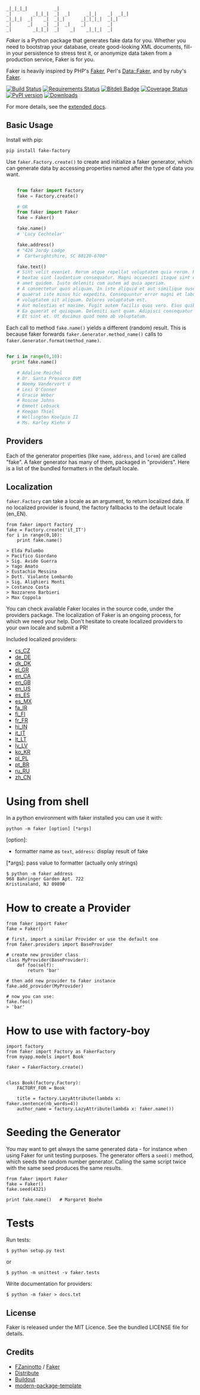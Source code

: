 	_|_|_|_|          _|
	_|        _|_|_|  _|  _|      _|_|    _|  _|_|
	_|_|_|  _|    _|  _|_|      _|_|_|_|  _|_|
	_|      _|    _|  _|  _|    _|        _|
	_|        _|_|_|  _|    _|    _|_|_|  _|


*Faker* is a Python package that generates fake data for you. Whether you need to bootstrap your database,
create good-looking XML documents, fill-in your persistence to stress test it, or anonymize data taken from a production service,
Faker is for you.

Faker is heavily inspired by PHP's [Faker][php-faker], Perl's [Data::Faker][perl-faker], and by ruby's [Faker][ruby-faker].

[![Build Status](https://travis-ci.org/joke2k/faker.png)](https://travis-ci.org/joke2k/faker)
[![Requirements Status](https://requires.io/github/joke2k/faker/requirements.png?branch=master)](https://requires.io/github/joke2k/faker/requirements/?branch=master)
[![Bitdeli Badge](https://d2weczhvl823v0.cloudfront.net/joke2k/faker/trend.png)](https://bitdeli.com/free "Bitdeli Badge")
[![Coverage Status](https://coveralls.io/repos/joke2k/faker/badge.png?branch=master)](https://coveralls.io/r/joke2k/faker?branch=master)
[![PyPI version](https://badge.fury.io/py/fake-factory.png)](http://badge.fury.io/py/fake-factory)
[![Downloads](https://pypip.in/d/fake-factory/badge.png)](https://crate.io/packages/fake-factory)

For more details, see the [extended docs](http://fake-factory.readthedocs.org/en/latest/).

## Basic Usage

Install with pip:

    pip install fake-factory

Use `faker.Factory.create()` to create and initialize a faker generator, which can generate data by accessing properties named after the type of data you want.

```python

    from faker import Factory
    fake = Factory.create()

    # OR
    from faker import Faker
    fake = Faker()

    fake.name()
    # 'Lucy Cechtelar'

    fake.address()
    # "426 Jordy Lodge
    #  Cartwrightshire, SC 88120-6700"

    fake.text()
    # Sint velit eveniet. Rerum atque repellat voluptatem quia rerum. Numquam excepturi
    # beatae sint laudantium consequatur. Magni occaecati itaque sint et sit tempore. Nesciunt
    # amet quidem. Iusto deleniti cum autem ad quia aperiam.
    # A consectetur quos aliquam. In iste aliquid et aut similique suscipit. Consequatur qui
    # quaerat iste minus hic expedita. Consequuntur error magni et laboriosam. Aut aspernatur
    # voluptatem sit aliquam. Dolores voluptatum est.
    # Aut molestias et maxime. Fugit autem facilis quos vero. Eius quibusdam possimus est.
    # Ea quaerat et quisquam. Deleniti sunt quam. Adipisci consequatur id in occaecati.
    # Et sint et. Ut ducimus quod nemo ab voluptatum.
```

Each call to method `fake.name()` yields a different (random) result.
This is because faker forwards `faker.Generator.method_name()` calls to `faker.Generator.format(method_name)`.

```python

for i in range(0,10):
  print fake.name()

	# Adaline Reichel
	# Dr. Santa Prosacco DVM
	# Noemy Vandervort V
	# Lexi O'Conner
	# Gracie Weber
	# Roscoe Johns
	# Emmett Lebsack
	# Keegan Thiel
	# Wellington Koelpin II
	# Ms. Karley Kiehn V
```

## Providers

Each of the generator properties (like `name`, `address`, and `lorem`) are called "fake".
A faker generator has many of them, packaged in "providers". Here is a list of the bundled formatters in the default locale.

## Localization

`faker.Factory` can take a locale as an argument, to return localized data.
If no localized provider is found, the factory fallbacks to the default locale (en_EN).

    from faker import Factory
    fake = Factory.create('it_IT')
    for i in range(0,10):
        print fake.name()

    > Elda Palumbo
    > Pacifico Giordano
    > Sig. Avide Guerra
    > Yago Amato
    > Eustachio Messina
    > Dott. Violante Lombardo
    > Sig. Alighieri Monti
    > Costanzo Costa
    > Nazzareno Barbieri
    > Max Coppola

You can check available Faker locales in the source code, under the providers package.
The localization of Faker is an ongoing process, for which we need your help.
Don't hesitate to create localized providers to your own locale and submit a PR!

Included localized providers:

* [cs_CZ](http://fake-factory.readthedocs.org/en/latest/locales/cs_CZ.html)
* [de_DE](http://fake-factory.readthedocs.org/en/latest/locales/de_DE.html)
* [dk_DK](http://fake-factory.readthedocs.org/en/latest/locales/dk_DK.html)
* [el_GR](http://fake-factory.readthedocs.org/en/latest/locales/el_GR.html)
* [en_CA](http://fake-factory.readthedocs.org/en/latest/locales/en_CA.html)
* [en_GB](http://fake-factory.readthedocs.org/en/latest/locales/en_GB.html)
* [en_US](http://fake-factory.readthedocs.org/en/latest/locales/en_US.html)
* [es_ES](http://fake-factory.readthedocs.org/en/latest/locales/es_ES.html)
* [es_MX](http://fake-factory.readthedocs.org/en/latest/locales/es_MX.html)
* [fa_IR](http://fake-factory.readthedocs.org/en/latest/locales/pl_PL.html)
* [fi_FI](http://fake-factory.readthedocs.org/en/latest/locales/fi_FI.html)
* [fr_FR](http://fake-factory.readthedocs.org/en/latest/locales/fr_FR.html)
* [hi_IN](http://fake-factory.readthedocs.org/en/latest/locales/hi_IN.html)
* [it_IT](http://fake-factory.readthedocs.org/en/latest/locales/it_IT.html)
* [lt_LT](http://fake-factory.readthedocs.org/en/latest/locales/lt_LT.html)
* [lv_LV](http://fake-factory.readthedocs.org/en/latest/locales/lv_LV.html)
* [ko_KR](http://fake-factory.readthedocs.org/en/latest/locales/ko_KR.html)
* [pl_PL](http://fake-factory.readthedocs.org/en/latest/locales/pl_PL.html)
* [pt_BR](http://fake-factory.readthedocs.org/en/latest/locales/pt_BR.html)
* [ru_RU](http://fake-factory.readthedocs.org/en/latest/locales/ru_RU.html)
* [zh_CN](http://fake-factory.readthedocs.org/en/latest/locales/zh_CN.html)

# Using from shell

In a python environment with faker installed you can use it with:

    python -m faker [option] [*args]

[option]:

*  formatter name as `text`, `address`: display result of fake

[*args]: pass value to formatter (actually only strings)

    $ python -m faker address
    968 Bahringer Garden Apt. 722
    Kristinaland, NJ 09890


# How to create a Provider

    from faker import Faker
    fake = Faker()

    # first, import a similar Provider or use the default one
    from faker.providers import BaseProvider

    # create new provider class
    class MyProvider(BaseProvider):
        def foo(self):
            return 'bar'

    # then add new provider to faker instance
    fake.add_provider(MyProvider)

    # now you can use:
    fake.foo()
    > 'bar'


# How to use with factory-boy

    import factory
    from faker import Factory as FakerFactory
    from myapp.models import Book

    faker = FakerFactory.create()


    class Book(factory.Factory):
        FACTORY_FOR = Book

        title = factory.LazyAttribute(lambda x: faker.sentence(nb_words=4))
        author_name = factory.LazyAttribute(lambda x: faker.name())


# Seeding the Generator

You may want to get always the same generated data - for instance when using Faker for unit testing purposes.
The generator offers a `seed()` method, which seeds the random number generator.
Calling the same script twice with the same seed produces the same results.

    from faker import Faker
    fake = Faker()
    fake.seed(4321)

    print fake.name()   # Margaret Boehm


# Tests

Run tests:

    $ python setup.py test

or

    $ python -m unittest -v faker.tests

Write documentation for providers:

    $ python -m faker > docs.txt


## License

Faker is released under the MIT Licence. See the bundled LICENSE file for details.


Credits
-------
- [FZaninotto][fzaninotto] / [Faker][php-faker]
- [Distribute][distribute]
- [Buildout][buildout]
- [modern-package-template][modern-package-template]

[fzaninotto]: https://github.com/fzaninotto  "F.Zaninotto"
[php-faker]: https://github.com/fzaninotto/Faker "Php faker"
[perl-faker]: http://search.cpan.org/~jasonk/Data-Faker-0.07/ "Perl faker"
[ruby-faker]: http://faker.rubyforge.org/ "Ruby faker"
[buildout]: http://www.buildout.org/
[distribute]:  http://pypi.python.org/pypi/distribute
[modern-package-template]: http://pypi.python.org/pypi/modern-package-template


